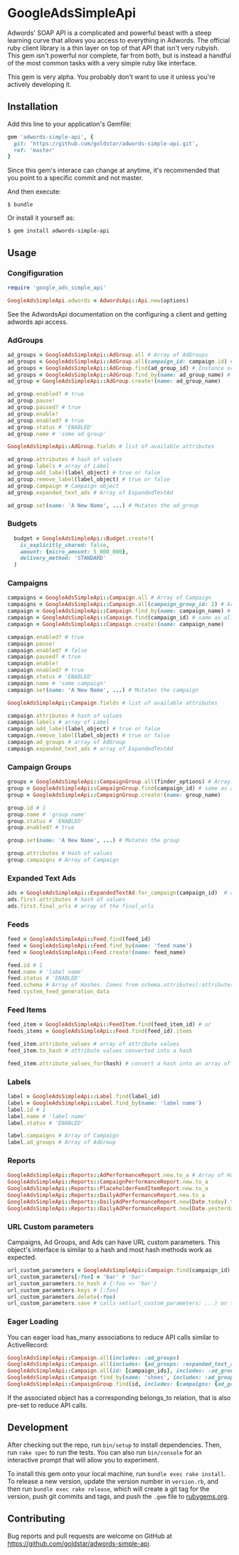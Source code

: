 # GoogleAdsSimpleApi

Adwords' SOAP API is a complicated and powerful beast with a steep learning curve that allows you access to everything in Adwords. The official ruby client library is a thin layer on top of that API that isn't very rubyish. This gem isn't powerful nor complete, far from both, but is instead a handful of the most common tasks with a very simple ruby like interface.

This gem is very alpha. You probably don't want to use it unless you're actively developing it.

## Installation

Add this line to your application's Gemfile:

```ruby
gem 'adwords-simple-api', {
  git: 'https://github.com/goldstar/adwords-simple-api.git',
  ref: 'master'
}
```

Since this gem's interace can change at anytime, it's recommended that you point to a specific commit and not master.

And then execute:

    $ bundle

Or install it yourself as:

    $ gem install adwords-simple-api

## Usage

### Congifiguration

```ruby
require 'google_ads_simple_api'

GoogleAdsSimpleApi.adwords = AdwordsApi::Api.new(options)
```

See the AdwordsApi documentation on the configuring a client and getting adwords api access.

### AdGroups

```ruby
ad_groups = GoogleAdsSimpleApi::AdGroup.all # Array of AdGroups
ad_groups = GoogleAdsSimpleApi::AdGroup.all(campaign_id: campaign.id) # Array of AdGroups
ad_groups = GoogleAdsSimpleApi::AdGroup.find(ad_group_id) # Instance or nil
ad_groups = GoogleAdsSimpleApi::AdGroup.find_by(name: ad_group_name) # Instance or nil
ad_group = GoogleAdsSimpleApi::AdGroup.create!(name: ad_group_name)

ad_group.enabled? # true
ad_group.pause!
ad_group.paused? # true
ad_group.enable!
ad_group.enabled? # true
ad_group.status # 'ENABLED'
ad_group.name # 'some ad group'

GoogleAdsSimpleApi::AdGroup.fields # list of available attributes

ad_group.attributes # hash of values
ad_group.labels # array of Label
ad_group.add_label(label_object) # true or false
ad_group.remove_label(label_object) # true or false
ad_group.campaign # Campaign object
ad_group.expanded_text_ads # Array of ExpandedTextAd

ad_group.set(name: 'A New Name', ...) # Mutates the ad_group

```

### Budgets

```ruby
  budget = GoogleAdsSimpleApi::Budget.create!(
    is_explicitly_shared: false,
    amount: {micro_amount: 5_000_000},
    delivery_method: 'STANDARD'
  )
```

### Campaigns

```ruby
campaigns = GoogleAdsSimpleApi::Campaign.all # Array of Campaign
campaigns = GoogleAdsSimpleApi::Campaign.all(campaign_group_id: 2) # Array of Campaigns
campaign = GoogleAdsSimpleApi::Campaign.find_by(name: campaign_name) # Instance of Campaign or nil
campaign = GoogleAdsSimpleApi::Campaign.find(campaign_id) # same as all(id: campaign_id).first
campaign = GoogleAdsSimpleApi::Campaign.create!(name: campaign_name)

campaign.enabled? # true
campaign.pause!
campaign.enabled? # false
campaign.paused? # true
campaign.enable!
campaign.enabled? # true
campaign.status # 'ENABLED'
campaign.name # 'some campaign'
campaign.set(name: 'A New Name', ...) # Mutates the campaign

GoogleAdsSimpleApi::Campaign.fields # list of available attributes

campaign.attributes # hash of values
campaign.labels # array of Label
campaign.add_label(label_object) # true or false
campaign.remove_label(label_object) # true or false
campaign.ad_groups # array of AdGroup
campaign.expanded_text_ads # array of ExpandedTextAd
```

### Campaign Groups

```ruby
groups = GoogleAdsSimpleApi::CampaignGroup.all(finder_options) # Array of CampaignGroup
group = GoogleAdsSimpleApi::CampaignGroup.find(campaign_id) # same as all(id: campaign_id).first
group = GoogleAdsSimpleApi::CampaignGroup.create!(name: group_name)

group.id # 1
group.name # 'group name'
group.status # 'ENABLED'
group.enabled? # true

group.set(name: 'A New Name', ...) # Mutates the group

group.attributes # Hash of values
group.campaigns # Array of Campaign
```

### Expanded Text Ads

```ruby
ads = GoogleAdsSimpleApi::ExpandedTextAd.for_campaign(campaign_id)  # array of ExpandedTextAds
ads.first.attributes # hash of values
ads.first.final_urls # array of the final_urls
```

### Feeds

```ruby
feed = GoogleAdsSimpleApi::Feed.find(feed_id)
feed = GoogleAdsSimpleApi::Feed.find_by(name: 'feed name')
feed = GoogleAdsSimpleApi::Feed.create!(name: feed_name)

feed.id # 1
feed.name # 'label name'
feed.status # 'ENABLED'
feed.schema # Array of Hashes. Comes from schema.attributes[:attributes]
feed.system_feed_generation_data
```

### Feed Items

```ruby
feed_item = GoogleAdsSimpleApi::FeedItem.find(feed_item_id) # or
feeds_items = GoogleAdsSimpleApi::Feed.find(feed_id).items

feed_item.attribute_values # array of attribute values
feed_item.to_hash # attribute values converted into a hash

feed_item.attribute_values_for(hash) # convert a hash into an array of attribute_values
```

### Labels

```ruby
label = GoogleAdsSimpleApi::Label.find(label_id)
label = GoogleAdsSimpleApi::Label.find_by(name: 'label name')
label.id # 1
label.name # 'label name'
label.status # 'ENABLED'

label.campaigns # Array of Campaign
label.ad_groups # Array of AdGroup
```

### Reports

```ruby
GoogleAdsSimpleApi::Reports::AdPerformanceReport.new.to_a # Array of Hashes
GoogleAdsSimpleApi::Reports::CampaignPerformanceReport.new.to_a
GoogleAdsSimpleApi::Reports::PlaceholderFeedItemReport.new.to_a
GoogleAdsSimpleApi::Reports::DailyAdPerformanceReport.new.to_a                              # Report for yesterday
GoogleAdsSimpleApi::Reports::DailyAdPerformanceReport.new(Date.today).to_a                  # Report for today
GoogleAdsSimpleApi::Reports::DailyAdPerformanceReport.new(Date.yesterday..Date.today).to_a  # Report segmented by day for range
```

### URL Custom parameters

Campaigns, Ad Groups, and Ads can have URL custom parameters. This object's interface
is similar to a hash and most hash methods work as expected.

```ruby
url_custom_parameters = GoogleAdsSimpleApi::Campaign.find(campaign_id).url_custom_parameters
url_custom_parameters[:foo] = 'bar' # 'bar'
url_custom_parameters.to_hash # {:foo => 'bar'}
url_custom_parameters.keys # [:foo]  
url_custom_parameters.delete(:foo)
url_custom_parameters.save # calls set(url_custom_parameters: ...) on the owner e.g. Campaign
```

### Eager Loading

You can eager load has_many associations to reduce API calls similar to ActiveRecord:

```ruby
GoogleAdsSimpleApi::Campaign.all(includes: :ad_groups)
GoogleAdsSimpleApi::Campaign.all(includes: {ad_groups: :expanded_text_ads})
GoogleAdsSimpleApi::Campaign.all(id: [campaign_ids], includes: :ad_groups)
GoogleAdsSimpleApi::Campaign.find_by(name: 'shoes', includes: :ad_groups)
GoogleAdsSimpleApi::CampaignGroup.find(id, includes: {campaigns: {ad_groups: :expanded_text_ads}})
```

If the associated object has a corresponding belongs_to relation, that is also pre-set to reduce API calls.

## Development

After checking out the repo, run `bin/setup` to install dependencies. Then, run `rake spec` to run the tests. You can also run `bin/console` for an interactive prompt that will allow you to experiment.

To install this gem onto your local machine, run `bundle exec rake install`. To release a new version, update the version number in `version.rb`, and then run `bundle exec rake release`, which will create a git tag for the version, push git commits and tags, and push the `.gem` file to [rubygems.org](https://rubygems.org).

## Contributing

Bug reports and pull requests are welcome on GitHub at https://github.com/goldstar/adwords-simple-api.
